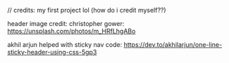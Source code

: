 

// credits:
my first project lol (how do i credit myself??)

header image credit: christopher gower: https://unsplash.com/photos/m_HRfLhgABo

akhil arjun helped with sticky nav code: https://dev.to/akhilarjun/one-line-sticky-header-using-css-5gp3